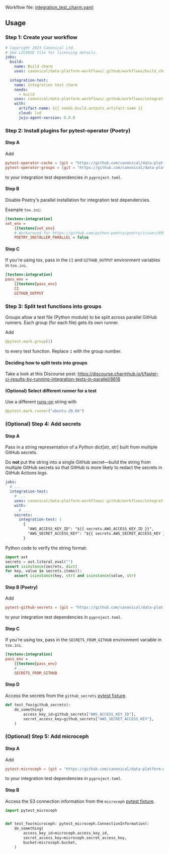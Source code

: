 Workflow file: [integration_test_charm.yaml](integration_test_charm.yaml)

## Usage
### Step 1: Create your workflow
```yaml
# Copyright 2023 Canonical Ltd.
# See LICENSE file for licensing details.
jobs:
  build:
    name: Build charm
    uses: canonical/data-platform-workflows/.github/workflows/build_charms_with_cache.yaml@v0.0.0

  integration-test:
    name: Integration test charm
    needs:
      - build
    uses: canonical/data-platform-workflows/.github/workflows/integration_test_charm.yaml@v0.0.0
    with:
      artifact-name: ${{ needs.build.outputs.artifact-name }}
      cloud: lxd
      juju-agent-version: 0.0.0
```

### Step 2: Install plugins for pytest-operator (Poetry)
#### Step A
Add
```toml
pytest-operator-cache = {git = "https://github.com/canonical/data-platform-workflows", tag = "v0.0.0", subdirectory = "python/pytest_plugins/pytest_operator_cache"}
pytest-operator-groups = {git = "https://github.com/canonical/data-platform-workflows", tag = "v0.0.0", subdirectory = "python/pytest_plugins/pytest_operator_groups"}
```
to your integration test dependencies in `pyproject.toml`.

#### Step B
Disable Poetry's parallel installation for integration test dependencies.

Example `tox.ini`:
```ini
[testenv:integration]
set_env =
    {[testenv]set_env}
    # Workaround for https://github.com/python-poetry/poetry/issues/6958
    POETRY_INSTALLER_PARALLEL = false
```

#### Step C
If you're using tox, pass in the `CI` and `GITHUB_OUTPUT` environment variables in `tox.ini`.
```ini
[testenv:integration]
pass_env =
    {[testenv]pass_env}
    CI
    GITHUB_OUTPUT
```

### Step 3: Split test functions into groups
Groups allow a test file (Python module) to be split across parallel GitHub runners. Each group (for each file) gets its own runner.

Add
```python
@pytest.mark.group(1)
```
to every test function. Replace `1` with the group number.

#### Deciding how to split tests into groups
Take a look at this Discourse post: https://discourse.charmhub.io/t/faster-ci-results-by-running-integration-tests-in-parallel/8816

#### (Optional) Select different runner for a test
Use a different [runs-on](https://docs.github.com/en/actions/using-workflows/workflow-syntax-for-github-actions#jobsjob_idruns-on) string with
```python
@pytest.mark.runner("ubuntu-20.04")
```

### (Optional) Step 4: Add secrets
#### Step A
Pass in a string representation of a Python dict[str, str] built from multiple GitHub secrets.

Do **not** put the string into a single GitHub secret—build the string from multiple GitHub secrets so that GitHub is more likely to redact the secrets in GitHub Actions logs.
```yaml
jobs:
  # ...
  integration-test:
    # ...
    uses: canonical/data-platform-workflows/.github/workflows/integration_test_charm.yaml@v0.0.0
    with:
      # ...
    secrets:
      integration-test: |
        {
          "AWS_ACCESS_KEY_ID": "${{ secrets.AWS_ACCESS_KEY_ID }}",
          "AWS_SECRET_ACCESS_KEY": "${{ secrets.AWS_SECRET_ACCESS_KEY }}",
        }
```

Python code to verify the string format:
```python
import ast
secrets = ast.literal_eval("")
assert isinstance(secrets, dict)
for key, value in secrets.items():
    assert isinstance(key, str) and isinstance(value, str)
```

#### Step B (Poetry)
Add
```toml
pytest-github-secrets = {git = "https://github.com/canonical/data-platform-workflows", tag = "v0.0.0", subdirectory = "python/pytest_plugins/github_secrets"}
```
to your integration test dependencies in `pyproject.toml`.

#### Step C
If you're using tox, pass in the `SECRETS_FROM_GITHUB` environment variable in `tox.ini`.
```ini
[testenv:integration]
pass_env =
    {[testenv]pass_env}
    # ...
    SECRETS_FROM_GITHUB
```

#### Step D
Access the secrets from the `github_secrets` [pytest fixture](https://docs.pytest.org/en/stable/how-to/fixtures.html).
```python
def test_foo(github_secrets):
    do_something(
        access_key_id=github_secrets["AWS_ACCESS_KEY_ID"],
        secret_access_key=github_secrets["AWS_SECRET_ACCESS_KEY"],
    )
```

### (Optional) Step 5: Add microceph
#### Step A
Add
```toml
pytest-microceph = {git = "https://github.com/canonical/data-platform-workflows", tag = "v0.0.0", subdirectory = "python/pytest_plugins/microceph"}
```
to your integration test dependencies in `pyproject.toml`.

#### Step B
Access the S3 connection information from the `microceph` [pytest fixture](https://docs.pytest.org/en/stable/how-to/fixtures.html).

```python
import pytest_microceph


def test_foo(microceph: pytest_microceph.ConnectionInformation):
    do_something(
        access_key_id=microceph.access_key_id,
        secret_access_key=microceph.secret_access_key,
        bucket=microceph.bucket,
    )
```